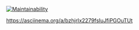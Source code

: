 [![Maintainability](https://api.codeclimate.com/v1/badges/90617fa24b6166d89156/maintainability)](https://codeclimate.com/github/bukharovev/project-lvl2-s455/maintainability)

https://asciinema.org/a/bzhjrIx2279fsIuJfiPGOuTUt
